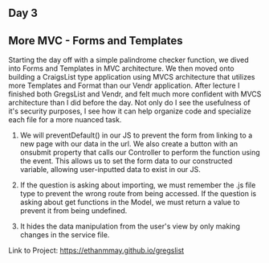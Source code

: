 ## Day 3

## More MVC - Forms and Templates

Starting the day off with a simple palindrome checker function, we dived into Forms and Templates in MVC architecture. We then moved onto building a CraigsList type application using MVCS architecture that utilizes more Templates and Format than our Vendr application. After lecture I finished both GregsList and Vendr, and felt much more confident with MVCS architecture than I did before the day. Not only do I see the usefulness of it's security purposes, I see how it can help organize code and specialize each file for a more nuanced task.

1. We will preventDefault() in our JS to prevent the form from linking to a new page with our data in the url. We also create a button with an onsubmit property that calls our Controller to perform the function using the event. This allows us to set the form data to our constructed variable, allowing user-inputted data to exist in our JS.

2. If the question is asking about importing, we must remember the .js file type to prevent the wrong route from being accessed. If the question is asking about get functions in the Model, we must return a value to prevent it from being undefined.

3. It hides the data manipulation from the user's view by only making changes in the service file.

Link to Project: https://ethanmmay.github.io/gregslist